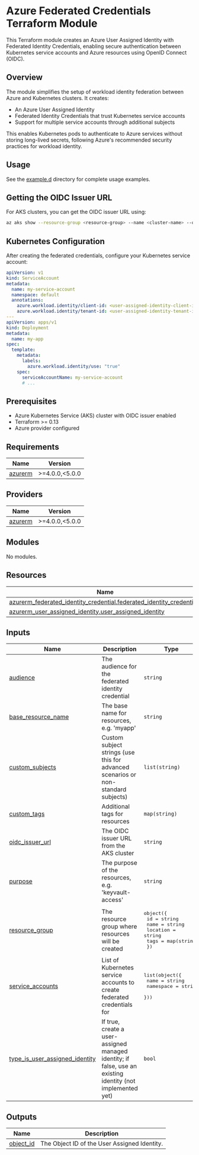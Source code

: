 <!-- BEGIN_TF_DOCS -->
# Azure Federated Credentials Terraform Module

This Terraform module creates an Azure User Assigned Identity with Federated Identity Credentials, enabling secure authentication between Kubernetes service accounts and Azure resources using OpenID Connect (OIDC).

## Overview

The module simplifies the setup of workload identity federation between Azure and Kubernetes clusters. It creates:

- An Azure User Assigned Identity
- Federated Identity Credentials that trust Kubernetes service accounts
- Support for multiple service accounts through additional subjects

This enables Kubernetes pods to authenticate to Azure services without storing long-lived secrets, following Azure's recommended security practices for workload identity.

## Usage

See the [example.d](./example.d/main.tf) directory for complete usage examples.

## Getting the OIDC Issuer URL

For AKS clusters, you can get the OIDC issuer URL using:

```bash
az aks show --resource-group <resource-group> --name <cluster-name> --query "oidcIssuerProfile.issuerUrl" -o tsv
```

## Kubernetes Configuration

After creating the federated credentials, configure your Kubernetes service account:

```yaml
apiVersion: v1
kind: ServiceAccount
metadata:
  name: my-service-account
  namespace: default
  annotations:
    azure.workload.identity/client-id: <user-assigned-identity-client-id>
    azure.workload.identity/tenant-id: <user-assigned-identity-tenant-id>
---
apiVersion: apps/v1
kind: Deployment
metadata:
  name: my-app
spec:
  template:
    metadata:
      labels:
        azure.workload.identity/use: "true"
    spec:
      serviceAccountName: my-service-account
      # ...
```

## Prerequisites

- Azure Kubernetes Service (AKS) cluster with OIDC issuer enabled
- Terraform >= 0.13
- Azure provider configured

## Requirements

| Name | Version |
|------|---------|
| <a name="requirement_azurerm"></a> [azurerm](#requirement\_azurerm) | >=4.0.0,<5.0.0 |

## Providers

| Name | Version |
|------|---------|
| <a name="provider_azurerm"></a> [azurerm](#provider\_azurerm) | >=4.0.0,<5.0.0 |

## Modules

No modules.

## Resources

| Name | Type |
|------|------|
| [azurerm_federated_identity_credential.federated_identity_credentials](https://registry.terraform.io/providers/hashicorp/azurerm/latest/docs/resources/federated_identity_credential) | resource |
| [azurerm_user_assigned_identity.user_assigned_identity](https://registry.terraform.io/providers/hashicorp/azurerm/latest/docs/resources/user_assigned_identity) | resource |

## Inputs

| Name | Description | Type | Default | Required |
|------|-------------|------|---------|:--------:|
| <a name="input_audience"></a> [audience](#input\_audience) | The audience for the federated identity credential | `string` | `"api://AzureADTokenExchange"` | no |
| <a name="input_base_resource_name"></a> [base\_resource\_name](#input\_base\_resource\_name) | The base name for resources, e.g. 'myapp' | `string` | n/a | yes |
| <a name="input_custom_subjects"></a> [custom\_subjects](#input\_custom\_subjects) | Custom subject strings (use this for advanced scenarios or non-standard subjects) | `list(string)` | `[]` | no |
| <a name="input_custom_tags"></a> [custom\_tags](#input\_custom\_tags) | Additional tags for resources | `map(string)` | `null` | no |
| <a name="input_oidc_issuer_url"></a> [oidc\_issuer\_url](#input\_oidc\_issuer\_url) | The OIDC issuer URL from the AKS cluster | `string` | n/a | yes |
| <a name="input_purpose"></a> [purpose](#input\_purpose) | The purpose of the resources, e.g. 'keyvault-access' | `string` | n/a | yes |
| <a name="input_resource_group"></a> [resource\_group](#input\_resource\_group) | The resource group where resources will be created | <pre>object({<br/>    id       = string<br/>    name     = string<br/>    location = string<br/>    tags     = map(string)<br/>  })</pre> | n/a | yes |
| <a name="input_service_accounts"></a> [service\_accounts](#input\_service\_accounts) | List of Kubernetes service accounts to create federated credentials for | <pre>list(object({<br/>    name      = string<br/>    namespace = string<br/>  }))</pre> | `[]` | no |
| <a name="input_type_is_user_assigned_identity"></a> [type\_is\_user\_assigned\_identity](#input\_type\_is\_user\_assigned\_identity) | If true, create a user-assigned managed identity; if false, use an existing identity (not implemented yet) | `bool` | `true` | no |

## Outputs

| Name | Description |
|------|-------------|
| <a name="output_object_id"></a> [object\_id](#output\_object\_id) | The Object ID of the User Assigned Identity. |
<!-- END_TF_DOCS -->

